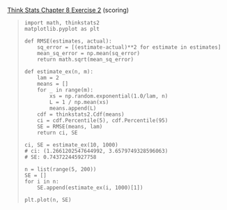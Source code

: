 [Think Stats Chapter 8 Exercise 2](http://greenteapress.com/thinkstats2/html/thinkstats2009.html#toc77) (scoring)

>>
> ```
> import math, thinkstats2
> matplotlib.pyplot as plt
>
> def RMSE(estimates, actual):
>     sq_error = [(estimate-actual)**2 for estimate in estimates]
>     mean_sq_error = np.mean(sq_error)
>     return math.sqrt(mean_sq_error)
>
> def estimate_ex(n, m):
>     lam = 2
>     means = []
>     for _ in range(m):
>         xs = np.random.exponential(1.0/lam, n)
>         L = 1 / np.mean(xs)
>         means.append(L)
>     cdf = thinkstats2.Cdf(means)
>     ci = cdf.Percentile(5), cdf.Percentile(95)
>     SE = RMSE(means, lam)
>     return ci, SE
>
> ci, SE = estimate_ex(10, 1000)
> # ci: (1.2661202547644992, 3.6579749328596063)
> # SE: 0.743722445927758
>
> n = list(range(5, 200))
> SE = []
> for i in n:
>     SE.append(estimate_ex(i, 1000)[1])
>
> plt.plot(n, SE)
> ```
